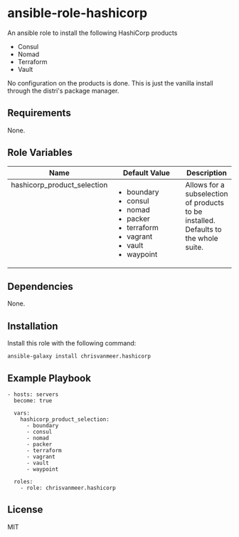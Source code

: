 # ansible-role-hashicorp

An ansible role to install the following HashiCorp products

- Consul
- Nomad
- Terraform
- Vault

No configuration on the products is done. This is just the vanilla install through the distri's package manager.

## Requirements

None.

## Role Variables

<table>
  <thead>
    <tr>
      <th>Name</th>
      <th width="150px">Default Value</th>
      <th>Description</th>
    </tr>
  </thead>
  <tbody>
    <tr valign="top">
      <td>hashicorp_product_selection</td>
      <td>
        <ul>
          <li>boundary</li>
          <li>consul</li>
          <li>nomad</li>
          <li>packer</li>
          <li>terraform</li>
          <li>vagrant</li>
          <li>vault</li>
          <li>waypoint</li>
        </ul>
      </td>
      <td>Allows for a subselection of products to be installed. Defaults to the whole suite.</td>
    </td>
  </tbody>
</table>

## Dependencies

None.

## Installation

Install this role with the following command:

```
ansible-galaxy install chrisvanmeer.hashicorp
```

## Example Playbook

```
- hosts: servers
  become: true

  vars:
    hashicorp_product_selection:
      - boundary
      - consul
      - nomad
      - packer
      - terraform
      - vagrant
      - vault
      - waypoint

  roles:
    - role: chrisvanmeer.hashicorp
```

## License

MIT
